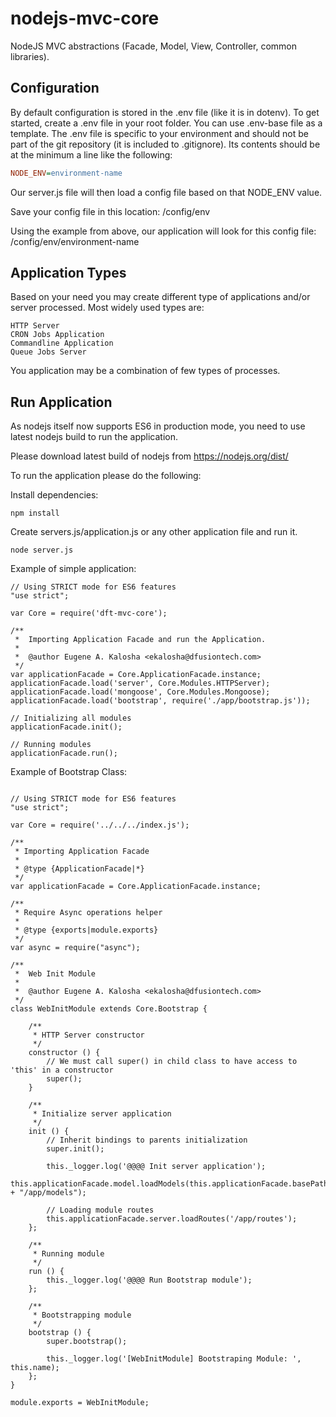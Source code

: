 # nodejs-mvc-core
NodeJS MVC abstractions (Facade, Model, View, Controller, common libraries).

## Configuration

By default configuration is stored in the .env file (like it is in dotenv). To get started, create a .env file in your root folder. You can use .env-base file as a template.
The .env file is specific to your environment and should not be part of the git repository (it is included to .gitignore).
Its contents should be at the minimum a line like the following:

```ini
NODE_ENV=environment-name
```

Our server.js file will then load a config file based on that NODE_ENV value.

Save your config file in this location:
/config/env

Using the example from above, our application will look for this config file:
/config/env/environment-name

## Application Types

Based on your need you may create different type of applications and/or server processed. Most widely used types are:

    HTTP Server
    CRON Jobs Application
    Commandline Application
    Queue Jobs Server

You application may be a combination of few types of processes.


## Run Application

As nodejs itself now supports ES6 in production mode, you need to use latest nodejs build to run the application.

Please download latest build of nodejs from https://nodejs.org/dist/

To run the application please do the following:

Install dependencies:

```
npm install
```

Create servers.js/application.js or any other application file and run it.

```
node server.js
```

Example of simple application:

```
// Using STRICT mode for ES6 features
"use strict";

var Core = require('dft-mvc-core');

/**
 *  Importing Application Facade and run the Application.
 *
 *  @author Eugene A. Kalosha <ekalosha@dfusiontech.com>
 */
var applicationFacade = Core.ApplicationFacade.instance;
applicationFacade.load('server', Core.Modules.HTTPServer);
applicationFacade.load('mongoose', Core.Modules.Mongoose);
applicationFacade.load('bootstrap', require('./app/bootstrap.js'));

// Initializing all modules
applicationFacade.init();

// Running modules
applicationFacade.run();

```

Example of Bootstrap Class:

```

// Using STRICT mode for ES6 features
"use strict";

var Core = require('../../../index.js');

/**
 * Importing Application Facade
 *
 * @type {ApplicationFacade|*}
 */
var applicationFacade = Core.ApplicationFacade.instance;

/**
 * Require Async operations helper
 *
 * @type {exports|module.exports}
 */
var async = require("async");

/**
 *  Web Init Module
 *
 *  @author Eugene A. Kalosha <ekalosha@dfusiontech.com>
 */
class WebInitModule extends Core.Bootstrap {

    /**
     * HTTP Server constructor
     */
    constructor () {
        // We must call super() in child class to have access to 'this' in a constructor
        super();
    }

    /**
     * Initialize server application
     */
    init () {
        // Inherit bindings to parents initialization
        super.init();

        this._logger.log('@@@@ Init server application');
        this.applicationFacade.model.loadModels(this.applicationFacade.basePath + "/app/models");

        // Loading module routes
        this.applicationFacade.server.loadRoutes('/app/routes');
    };

    /**
     * Running module
     */
    run () {
        this._logger.log('@@@@ Run Bootstrap module');
    };

    /**
     * Bootstrapping module
     */
    bootstrap () {
        super.bootstrap();

        this._logger.log('[WebInitModule] Bootstraping Module: ', this.name);
    };
}

module.exports = WebInitModule;
```


